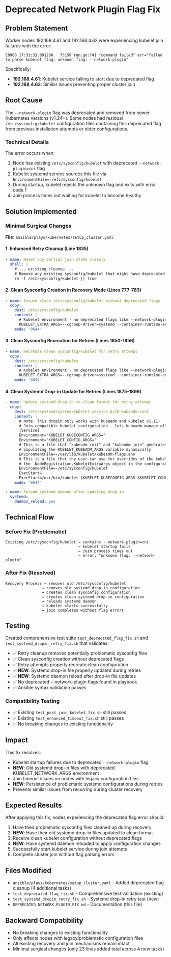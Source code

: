 # Deprecated Network Plugin Flag Fix

## Problem Statement

Worker nodes 192.168.4.61 and 192.168.4.62 were experiencing kubelet join failures with the error:

```
E0908 17:31:33.091290   75150 run.go:74] "command failed" err="failed to parse kubelet flag: unknown flag: --network-plugin"
```

Specifically:
- **192.168.4.61**: Kubelet service failing to start due to deprecated flag
- **192.168.4.62**: Similar issues preventing proper cluster join

## Root Cause

The `--network-plugin` flag was deprecated and removed from newer Kubernetes versions (v1.24+). Some nodes had residual `/etc/sysconfig/kubelet` configuration files containing this deprecated flag from previous installation attempts or older configurations.

### Technical Details

The error occurs when:
1. Node has existing `/etc/sysconfig/kubelet` with deprecated `--network-plugin=cni` flag
2. Kubelet systemd service sources this file via `EnvironmentFile=-/etc/sysconfig/kubelet`
3. During startup, kubelet rejects the unknown flag and exits with error code 1
4. Join process times out waiting for kubelet to become healthy

## Solution Implemented

### Minimal Surgical Changes

**File**: `ansible/plays/kubernetes/setup_cluster.yaml`

#### 1. Enhanced Retry Cleanup (Line 1835)
```yaml
- name: Reset any partial join state cleanly
  shell: |
    # ... existing cleanup ...
    # Remove any existing sysconfig/kubelet that might have deprecated flags
    rm -f /etc/sysconfig/kubelet || true
```

#### 2. Clean Sysconfig Creation in Recovery Mode (Lines 777-783)  
```yaml
- name: Ensure clean /etc/sysconfig/kubelet without deprecated flags
  copy:
    dest: /etc/sysconfig/kubelet
    content: |
      # Kubelet environment - no deprecated flags like --network-plugin
      KUBELET_EXTRA_ARGS=--cgroup-driver=systemd --container-runtime-endpoint=unix:///var/run/containerd/containerd.sock
    mode: '0644'
```

#### 3. Clean Sysconfig Recreation for Retries (Lines 1850-1856)
```yaml
- name: Recreate clean sysconfig/kubelet for retry attempt
  copy:
    dest: /etc/sysconfig/kubelet
    content: |
      # Kubelet environment - no deprecated flags like --network-plugin
      KUBELET_EXTRA_ARGS=--cgroup-driver=systemd --container-runtime-endpoint=unix:///var/run/containerd/containerd.sock
    mode: '0644'
```

#### 4. Clean Systemd Drop-in Update for Retries (Lines 1875-1896)  
```yaml
- name: Update systemd drop-in to clean format for retry attempt
  copy:
    dest: /etc/systemd/system/kubelet.service.d/10-kubeadm.conf
    content: |
      # Note: This dropin only works with kubeadm and kubelet v1.11+
      # Join-compatible kubelet configuration - lets kubeadm manage all configuration during join
      [Service]
      Environment="KUBELET_KUBECONFIG_ARGS="
      Environment="KUBELET_CONFIG_ARGS="
      # This is a file that "kubeadm init" and "kubeadm join" generates at runtime, 
      # populating the KUBELET_KUBEADM_ARGS variable dynamically
      EnvironmentFile=-/var/lib/kubelet/kubeadm-flags.env
      # This is a file that the user can use for overrides of the kubelet args as a last resort. Preferably, the user should use
      # the .NodeRegistration.KubeletExtraArgs object in the configuration files instead. KUBELET_EXTRA_ARGS should be sourced from this file.
      EnvironmentFile=-/etc/sysconfig/kubelet
      ExecStart=
      ExecStart=/usr/bin/kubelet $KUBELET_KUBECONFIG_ARGS $KUBELET_CONFIG_ARGS $KUBELET_KUBEADM_ARGS $KUBELET_EXTRA_ARGS
    mode: '0644'

- name: Reload systemd daemon after updating drop-in
  systemd:
    daemon_reload: yes
```

## Technical Flow

### Before Fix (Problematic)
```
Existing /etc/sysconfig/kubelet → contains --network-plugin=cni
                                → kubelet startup fails
                                → join process times out
                                → error: "unknown flag: --network-plugin"
```

### After Fix (Resolved)
```
Recovery Process → removes old /etc/sysconfig/kubelet
                → removes old systemd drop-in configuration  
                → creates clean sysconfig configuration
                → creates clean systemd drop-in configuration
                → reloads systemd daemon
                → kubelet starts successfully  
                → join completes without flag errors
```

## Testing

Created comprehensive test suite `test_deprecated_flag_fix.sh` and `test_systemd_dropin_retry_fix.sh` that validates:

- ✅ Retry cleanup removes potentially problematic sysconfig files
- ✅ Clean sysconfig creation without deprecated flags  
- ✅ Retry attempts properly recreate clean configuration
- ✅ **NEW**: Systemd drop-in file properly updated during retries
- ✅ **NEW**: Systemd daemon reload after drop-in file updates
- ✅ No deprecated --network-plugin flags found in playbook
- ✅ Ansible syntax validation passes

### Compatibility Testing
- ✅ Existing `test_post_join_kubelet_fix.sh` still passes
- ✅ Existing `test_enhanced_timeout_fix.sh` still passes
- ✅ No breaking changes to existing functionality

## Impact

This fix resolves:
- Kubelet startup failures due to deprecated `--network-plugin` flag
- **NEW**: Old systemd drop-in files with deprecated KUBELET_NETWORK_ARGS environment
- Join timeout issues on nodes with legacy configuration files
- **NEW**: Persistence of problematic systemd configurations during retries
- Prevents similar issues from recurring during cluster recovery

## Expected Results

After applying this fix, nodes experiencing the deprecated flag error should:
1. Have their problematic sysconfig files cleaned up during recovery
2. **NEW**: Have their old systemd drop-in files updated to clean format
3. Receive clean kubelet configuration without deprecated flags
4. **NEW**: Have systemd daemon reloaded to apply configuration changes
5. Successfully start kubelet service during join attempts
6. Complete cluster join without flag parsing errors

## Files Modified

- `ansible/plays/kubernetes/setup_cluster.yaml` - Added deprecated flag cleanup (4 additional tasks)
- `test_deprecated_flag_fix.sh` - Comprehensive test validation (existing)
- `test_systemd_dropin_retry_fix.sh` - Systemd drop-in retry test (new)
- `DEPRECATED_NETWORK_PLUGIN_FIX.md` - Documentation (this file)

## Backward Compatibility

- No breaking changes to existing functionality
- Only affects nodes with legacy/problematic configuration files
- All existing recovery and join mechanisms remain intact
- Minimal surgical changes (only 23 lines added total across 4 new tasks)